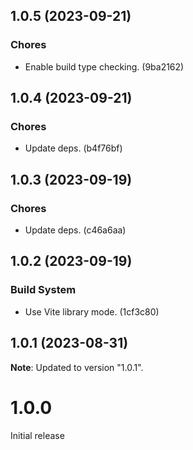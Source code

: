 ## 1.0.5 (2023-09-21)

### Chores

- Enable build type checking. (9ba2162)

## 1.0.4 (2023-09-21)

### Chores

- Update deps. (b4f76bf)

## 1.0.3 (2023-09-19)

### Chores

- Update deps. (c46a6aa)

## 1.0.2 (2023-09-19)

### Build System

- Use Vite library mode. (1cf3c80)

## 1.0.1 (2023-08-31)

**Note**: Updated to version "1.0.1".

# 1.0.0

Initial release
